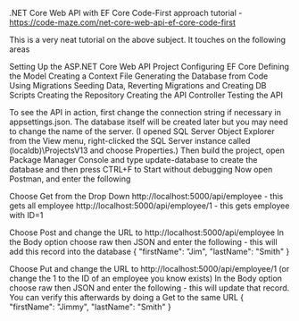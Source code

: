 ﻿.NET Core Web API with EF Core Code-First approach tutorial - https://code-maze.com/net-core-web-api-ef-core-code-first

This is a very neat tutorial on the above subject.  It touches on the following areas

Setting Up the ASP.NET Core Web API Project
Configuring EF Core
Defining the Model
Creating a Context File
Generating the Database from Code Using Migrations
Seeding Data, Reverting Migrations and Creating DB Scripts
Creating the Repository
Creating the API Controller
Testing the API

To see the API in action, first change the connection string if necessary in appsettings.json.  The database itself will be created later but you may need to change the name of the server.  (I opened SQL Server Object Explorer from the View menu, right-clicked the SQL Server instance called (localdb)\ProjectsV13 and choose Properties.)
Then build the project, open Package Manager Console and type update-database to create the database and then press CTRL+F to Start without debugging
Now open Postman, and enter the following

Choose Get from the Drop Down
http://localhost:5000/api/employee     - this gets all employee
http://localhost:5000/api/employee/1   - this gets employee with ID=1

Choose Post and change the URL to http://localhost:5000/api/employee  In the Body option choose raw then JSON and enter the following   - this will add this record into the database
{
    "firstName": "Jim",
    "lastName": "Smith"
}

Choose Put and change the URL to http://localhost:5000/api/employee/1  (or change the 1 to the ID of an employee you know exists)  In the Body option choose raw then JSON and enter the following   - this will update that record.  You can verify this afterwards by doing a Get to the same URL
{
    "firstName": "Jimmy",
    "lastName": "Smith"
}
